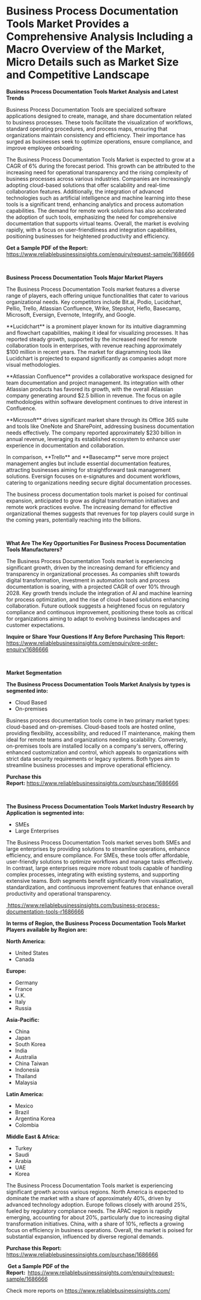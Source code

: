 <p><h1>Business Process Documentation Tools Market Provides a Comprehensive Analysis Including a Macro Overview of the Market, Micro Details such as Market Size and Competitive Landscape</h1></p><p><strong>Business Process Documentation Tools Market Analysis and Latest Trends</strong></p>
<p><p>Business Process Documentation Tools are specialized software applications designed to create, manage, and share documentation related to business processes. These tools facilitate the visualization of workflows, standard operating procedures, and process maps, ensuring that organizations maintain consistency and efficiency. Their importance has surged as businesses seek to optimize operations, ensure compliance, and improve employee onboarding.</p><p>The Business Process Documentation Tools Market is expected to grow at a CAGR of 6% during the forecast period. This growth can be attributed to the increasing need for operational transparency and the rising complexity of business processes across various industries. Companies are increasingly adopting cloud-based solutions that offer scalability and real-time collaboration features. Additionally, the integration of advanced technologies such as artificial intelligence and machine learning into these tools is a significant trend, enhancing analytics and process automation capabilities. The demand for remote work solutions has also accelerated the adoption of such tools, emphasizing the need for comprehensive documentation that supports virtual teams. Overall, the market is evolving rapidly, with a focus on user-friendliness and integration capabilities, positioning businesses for heightened productivity and efficiency.</p></p>
<p><strong>Get a Sample PDF of the Report:&nbsp;</strong> <a href="https://www.reliablebusinessinsights.com/enquiry/request-sample/1686666?utm_campaign=97&utm_medium=2&utm_source=Github&utm_content=ia&utm_term=31122024&utm_id=business-process-documentation-tools">https://www.reliablebusinessinsights.com/enquiry/request-sample/1686666</a></p>
<p>&nbsp;</p>
<p><strong>Business Process Documentation Tools Major Market Players</strong></p>
<p><p>The Business Process Documentation Tools market features a diverse range of players, each offering unique functionalities that cater to various organizational needs. Key competitors include Bit.ai, Podio, Lucidchart, Pellio, Trello, Atlassian Confluence, Wrike, Stepshot, Heflo, Basecamp, Microsoft, Eversign, Evernote, Integrify, and Google.</p><p>**Lucidchart** is a prominent player known for its intuitive diagramming and flowchart capabilities, making it ideal for visualizing processes. It has reported steady growth, supported by the increased need for remote collaboration tools in enterprises, with revenue reaching approximately $100 million in recent years. The market for diagramming tools like Lucidchart is projected to expand significantly as companies adopt more visual methodologies.</p><p>**Atlassian Confluence** provides a collaborative workspace designed for team documentation and project management. Its integration with other Atlassian products has favored its growth, with the overall Atlassian company generating around $2.5 billion in revenue. The focus on agile methodologies within software development continues to drive interest in Confluence.</p><p>**Microsoft** drives significant market share through its Office 365 suite and tools like OneNote and SharePoint, addressing business documentation needs effectively. The company reported approximately $230 billion in annual revenue, leveraging its established ecosystem to enhance user experience in documentation and collaboration.</p><p>In comparison, **Trello** and **Basecamp** serve more project management angles but include essential documentation features, attracting businesses aiming for straightforward task management solutions. Eversign focuses on e-signatures and document workflows, catering to organizations needing secure digital documentation processes.</p><p>The business process documentation tools market is poised for continual expansion, anticipated to grow as digital transformation initiatives and remote work practices evolve. The increasing demand for effective organizational themes suggests that revenues for top players could surge in the coming years, potentially reaching into the billions.</p></p>
<p>&nbsp;</p>
<p><strong>What Are The Key Opportunities For Business Process Documentation Tools Manufacturers?</strong></p>
<p><p>The Business Process Documentation Tools market is experiencing significant growth, driven by the increasing demand for efficiency and transparency in organizational processes. As companies shift towards digital transformation, investment in automation tools and process documentation is soaring, with a projected CAGR of over 10% through 2028. Key growth trends include the integration of AI and machine learning for process optimization, and the rise of cloud-based solutions enhancing collaboration. Future outlook suggests a heightened focus on regulatory compliance and continuous improvement, positioning these tools as critical for organizations aiming to adapt to evolving business landscapes and customer expectations.</p></p>
<p><strong>Inquire or Share Your Questions If Any Before Purchasing This Report:</strong> <a href="https://www.reliablebusinessinsights.com/enquiry/pre-order-enquiry/1686666?utm_campaign=97&utm_medium=2&utm_source=Github&utm_content=ia&utm_term=31122024&utm_id=business-process-documentation-tools">https://www.reliablebusinessinsights.com/enquiry/pre-order-enquiry/1686666</a></p>
<p>&nbsp;</p>
<p><strong>Market Segmentation</strong></p>
<p><strong>The Business Process Documentation Tools Market Analysis by types is segmented into:</strong></p>
<p><ul><li>Cloud Based</li><li>On-premises</li></ul></p>
<p><p>Business process documentation tools come in two primary market types: cloud-based and on-premises. Cloud-based tools are hosted online, providing flexibility, accessibility, and reduced IT maintenance, making them ideal for remote teams and organizations needing scalability. Conversely, on-premises tools are installed locally on a company's servers, offering enhanced customization and control, which appeals to organizations with strict data security requirements or legacy systems. Both types aim to streamline business processes and improve operational efficiency.</p></p>
<p><strong>Purchase this Report:&nbsp;</strong><a href="https://www.reliablebusinessinsights.com/purchase/1686666?utm_campaign=97&utm_medium=2&utm_source=Github&utm_content=ia&utm_term=31122024&utm_id=business-process-documentation-tools">https://www.reliablebusinessinsights.com/purchase/1686666</a></p>
<p>&nbsp;</p>
<p><strong>The Business Process Documentation Tools Market Industry Research by Application is segmented into:</strong></p>
<p><ul><li>SMEs</li><li>Large Enterprises</li></ul></p>
<p><p>The Business Process Documentation Tools market serves both SMEs and large enterprises by providing solutions to streamline operations, enhance efficiency, and ensure compliance. For SMEs, these tools offer affordable, user-friendly solutions to optimize workflows and manage tasks effectively. In contrast, large enterprises require more robust tools capable of handling complex processes, integrating with existing systems, and supporting extensive teams. Both segments benefit significantly from visualization, standardization, and continuous improvement features that enhance overall productivity and operational transparency.</p></p>
<p><a href="https://www.reliablebusinessinsights.com/business-process-documentation-tools-r1686666?utm_campaign=97&utm_medium=2&utm_source=Github&utm_content=ia&utm_term=31122024&utm_id=business-process-documentation-tools">&nbsp;https://www.reliablebusinessinsights.com/business-process-documentation-tools-r1686666</a></p>
<p><strong>In terms of Region, the Business Process Documentation Tools Market Players available by Region are:</strong></p>
<p>
    <p> <strong> North America: </strong>
        <ul>
            <li>United States</li>
            <li>Canada</li>
        </ul>
        </p> 
    <p> <strong> Europe: </strong>
        <ul>
            <li>Germany</li>
            <li>France</li>
            <li>U.K.</li>
            <li>Italy</li>
            <li>Russia</li>
        </ul>
        </p> 
    <p> <strong> Asia-Pacific: </strong>
        <ul>
            <li>China</li>
            <li>Japan</li>
            <li>South Korea</li>
            <li>India</li>
            <li>Australia</li>
            <li>China Taiwan</li>
            <li>Indonesia</li>
            <li>Thailand</li>
            <li>Malaysia</li>
        </ul>
        </p> 
    <p> <strong> Latin America: </strong>
        <ul>
            <li>Mexico</li>
            <li>Brazil</li>
            <li>Argentina Korea</li>
            <li>Colombia</li>
        </ul>
        </p> 
    <p> <strong> Middle East & Africa: </strong>
        <ul>
            <li>Turkey</li>
            <li>Saudi</li>
            <li>Arabia</li>
            <li>UAE</li>
            <li>Korea</li>
        </ul>
    </p>
    </p>
<p><p>The Business Process Documentation Tools market is experiencing significant growth across various regions. North America is expected to dominate the market with a share of approximately 40%, driven by advanced technology adoption. Europe follows closely with around 25%, fueled by regulatory compliance needs. The APAC region is rapidly emerging, accounting for about 20%, particularly due to increasing digital transformation initiatives. China, with a share of 10%, reflects a growing focus on efficiency in business operations. Overall, the market is poised for substantial expansion, influenced by diverse regional demands.</p></p>
<p><strong>Purchase this Report: </strong><a href="https://www.reliablebusinessinsights.com/purchase/1686666?utm_campaign=97&utm_medium=2&utm_source=Github&utm_content=ia&utm_term=31122024&utm_id=business-process-documentation-tools">https://www.reliablebusinessinsights.com/purchase/1686666</a></p>
<p>&nbsp;<strong>Get a Sample PDF of the Report:&nbsp;&nbsp;</strong><a href="https://www.reliablebusinessinsights.com/enquiry/request-sample/1686666?utm_campaign=97&utm_medium=2&utm_source=Github&utm_content=ia&utm_term=31122024&utm_id=business-process-documentation-tools">https://www.reliablebusinessinsights.com/enquiry/request-sample/1686666</a></p>
<p><strong></strong></p>
<p>Check more reports on <a href="https://www.reliablebusinessinsights.com/?utm_campaign=97&utm_medium=2&utm_source=Github&utm_content=ia&utm_term=31122024&utm_id=business-process-documentation-tools">https://www.reliablebusinessinsights.com/</a></p>